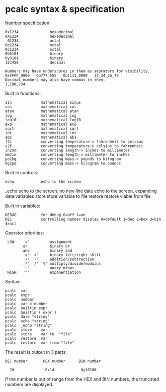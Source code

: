 # pcalc syntax & specification

 Number specification:

    0x1234              hexadecimal
    0X1234              hexadecimal
     01234              octal
    0o1234              octal
    0c1234              octal
    0b0101              binary
    0y0101              binary
    123456              decimal

    Numbers may have underscores in them as seprators for visibility.
    0xFFFF_0000   0o777_555   0b1111_0000   12_34_56_78
    Decimal numbers may also have commas in them.
    1,100,234

 Built in functions:

    sin             mathematical sinus
    cos             mathematical cos
    atan            mathematical atan
    log             mathematical log
    log10           mathematical log10
    exp             mathematical exp
    sqrt            mathematical sqrt
    int             mathematical int
    abs             mathematical abs
    f2c             converting temperature-> fahrenheit to celsius
    c2f             converting temperature-> celsius to fahrenheit
    in2mm           converting length-> inches to millimeter
    mm2in           converting length-> millimeter to inches
    po2kg           converting mass-> pounds to kilogram
    kg2po           converting mass-> kilogram to pounds

 Built in controls:

    echo            echo to the screen
   _echo            echo to the screen, no new line
    date            echo to the screen, expanding date variables 
   store            store variable to file
   restore          restore viable from file

 Built in variables:

    DEBUG           for debug 0=off 1=on
    DEC             controlling number display 0=default 1=dec 2=hex 3=bin 4=oct

Operator priorities:

     LOW    '='         assignment
            or          binary or
            and         binary and
            '>' '<'     binary left/right shift
            '+' '-'     addition/subtraction
            '*' '/' '%' multiply/divide/modulus
            '-'         unary minus
     HIGH   '^'         exponentiation

Syntax:

	pcalc  var
	pcalc  expr
	pcalc  number
	pcalc  var = number
	pcalc  builtin expr
	pcalc  builtin ( expr )
	pcalc  date "string"
	pcalc  echo "string"
	pcalc  _echo "string"
	pcalc  store    var
	pcalc  store    var to  "file"
	pcalc  restore  var
	pcalc  restore  var from "file"

The result is output in 3 parts: 

    DEC number	     HEX number	     BIN number

      20              0x14            0y10100

If the number is out of range from the HEX and BIN numbers, the
truncated numbers are displayed.
